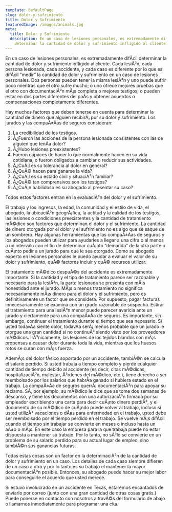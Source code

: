 ```yaml
---
template: DefaultPage
slug: dolor-y-sufrimiento
title: Dolor y Sufrimiento
featuredImage: /images/animals.jpg
meta:
  title: Dolor y Sufrimiento
  description: En un caso de lesiones personales, es extremadamente difÃ­cil
    determinar la cantidad de dolor y sufrimiento infligido al cliente.
---
```

<!--StartFragment-->

En un caso de lesiones personales, es extremadamente difÃ­cil determinar la cantidad de dolor y sufrimiento infligido al cliente. Cada lesiÃ³n, cada persona lesionada, cada accidente, y cada caso es diferente por lo que es difÃ­cil “medir” la cantidad de dolor y sufrimiento en un caso de lesiones personales. Dos personas pueden tener la misma lesiÃ³n y uno puede sufrir poco mientras que el otro sufre mucho; o uno ofrece mejores pruebas que el otro con documentaciÃ³n mÃ¡s completa o mejores testigos; o pueden estar en dos partes diferentes del paÃ­s y obtener acuerdos o compensaciones completamente diferentes.



Hay muchos factores que deben tenerse en cuenta para determinar la cantidad de dinero que alguien recibirÃ¡ por su dolor y sufrimiento. Los jurados y las compaÃ±Ã­as de seguros consideran:

1. La credibilidad de los testigos.
2. Â¿Fueron las acciones de la persona lesionada consistentes con las de alguien que tenÃ­a dolor?
3. Â¿Hubo lesiones preexistentes?
4. Fueron capaces de hacer lo que normalmente hacen en su vida cotidiana, o fueron obligados a cambiar o reducir sus actividades.
5. Â¿CuÃ¡l es su tolerancia al dolor en general?
6. Â¿QuÃ© hacen para ganarse la vida?
7. Â¿CuÃ¡l es su estado civil y situaciÃ³n familiar?
8. Â¿QuÃ© tan comprensivos son los testigos?
9. Â¿CuÃ¡n habilidoso es su abogado al presentar su caso?

Todos estos factores entran en la evaluaciÃ³n del dolor y el sufrimiento.

El trabajo y los ingresos, la edad, la comunidad y el estilo de vida, el abogado, la ubicaciÃ³n geogrÃ¡fica, la actitud y la calidad de los testigos, las lesiones o condiciones preexistentes y la cantidad de tratamiento mÃ©dico son factores que determinan el dolor y el sufrimiento. La cantidad de dinero otorgada por el dolor y el sufrimiento no es algo que se saque de un sombrero. Hay algunas herramientas que las compaÃ±Ã­as de seguros y los abogados pueden utilizar para ayudarles a llegar a una cifra o al menos a un intervalo con el fin de determinar cuÃ¡nto “demanda” de la otra parte o cuÃ¡nto pedir a un jurado para que le sea otorgado. Como su abogado experto en lesiones personales le puedo ayudar a evaluar el valor de su dolor y sufrimiento, quÃ© factores incluir y quÃ© recursos utilizar.

El tratamiento mÃ©dico despuÃ©s del accidente es extremadamente importante. Si la cantidad y el tipo de tratamiento parece ser razonable y necesario para la lesiÃ³n, la parte lesionada se presenta con mÃ¡s honestidad ante el jurado. MÃ¡s o menos tratamiento no significa necesariamente mÃ¡s dinero para el dolor y el sufrimiento, pero es definitivamente un factor que se considera. Por supuesto, pagar facturas innecesariamente se examina con un grado razonable de sospecha. Estirar el tratamiento para una lesiÃ³n menor puede parecer avaricia ante un jurado y ciertamente para una compaÃ±Ã­a de seguros. Es importante, sin embargo, continuar el tratamiento durante el tiempo que sea necesario. Si usted todavÃ­a siente dolor, todavÃ­a serÃ¡ menos probable que un jurado le otorgue una gran cantidad si no continuÃ³ siendo visto por los proveedores mÃ©dicos. IrÃ³nicamente, las lesiones de los tejidos blandos son mÃ¡s propensas a causar dolor durante toda la vida, mientras que los huesos rotos se curan con mÃ¡s fuerza.

AdemÃ¡s del dolor fÃ­sico soportado por un accidente, tambiÃ©n se calcula el salario perdido. Si usted trabaja a tiempo completo y pierde cualquier cantidad de tiempo debido al accidente (es decir, citas mÃ©dicas, hospitalizaciÃ³n, malestar, Ã³rdenes del mÃ©dico, etc.), tiene derecho a ser reembolsado por los salarios que habrÃ­a ganado si hubiera estado en el trabajo. La compaÃ±Ã­a de seguros querrÃ¡ documentaciÃ³n para apoyar su reclamo. SÃ­, por ejemplo, su mÃ©dico le dice que se tome dos semanas de descanso, y tiene los documentos con una autorizaciÃ³n firmada por su empleador escribiendo una carta para decir cuÃ¡nto dinero perdiÃ³, y el documento de su mÃ©dico de cuÃ¡ndo puede volver al trabajo, incluso si usted utilizÃ³ vacaciones o dÃ­as para enfermedad en el trabajo, usted debe ser reembolsado por el tiempo perdido en el trabajo. Se vuelve mÃ¡s difÃ­cil cuando el tiempo sin trabajar se convierte en meses o incluso hasta un aÃ±o o mÃ¡s. En este caso la empresa para la que trabaja puede no estar dispuesta a mantener su trabajo. Por lo tanto, no sÃ³lo se convierte en un problema de su salario perdido para su actual lugar de empleo, sino tambiÃ©n sus ganancias futuras.

Todas estas cosas son un factor en la determinaciÃ³n de la cantidad de dolor y sufrimiento en un caso. Los detalles de cada caso siempre difieren de un caso a otro y por lo tanto es su trabajo el mantener la mayor documentaciÃ³n posible. Entonces, su abogado puede hacer su mejor labor para conseguirle el acuerdo que usted merece.

Si estuvo involucrado en un accidente en Texas, estaremos encantados de enviarlo por correo (junto con una gran cantidad de otras cosas gratis.) Puede ponerse en contacto con nosotros a travÃ©s del formulario de abajo o llamarnos inmediatamente para programar una cita.

<!--EndFragment-->